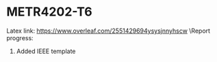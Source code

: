# METR4202-T6
Latex link: https://www.overleaf.com/2551429694ysysjnnyhscw
\\Report progress:
1. Added IEEE template
